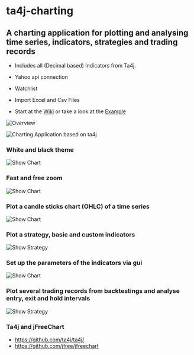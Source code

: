 # ta4j-charting
## A charting application for plotting and analysing time series, indicators, strategies and trading records

* Includes all (Decimal based) Indicators from Ta4j.
* Yahoo api connection
* Watchlist
* Import Excel and Csv Files


* Start at the [Wiki](https://github.com/team172011/ta4j-charting/wiki) or take a look at the [Example](https://github.com/team172011/ta4j-charting/blob/master/src/example/Example.java)

![Overview](https://github.com/team172011/ta4j-charting/blob/master/src/main/java/data/screenshots/overview.png)

![Charting Application based on ta4j](https://github.com/team172011/ta4j-charting/blob/master/src/main/java/data/screenshots/show%20other%20indicators.png)

### White and black theme
![Show Chart](https://github.com/team172011/ta4j-charting/blob/master/src/main/java/data/screenshots/whiteTheme.PNG)

### Fast and free zoom
![Show Chart](https://github.com/team172011/ta4j-charting/blob/master/src/main/java/data/screenshots/zoom.PNG)

### Plot a candle sticks chart (OHLC) of a time series
![Show Chart](https://github.com/team172011/ta4j-charting/blob/master/src/main/java/data/screenshots/show_graph.png )

### Plot a strategy, basic and custom indicators
![Show Strategy](https://github.com/team172011/ta4j-charting/blob/master/src/main/java/data/screenshots/show_strategy.png )

### Set up the parameters of the indicators via gui
![Show Chart](https://github.com/team172011/ta4j-charting/blob/master/src/main/java/data/screenshots/IndicatorSettings.PNG)

### Plot several trading records from backtestings and analyse entry, exit and hold intervals
![Show Strategy](https://github.com/team172011/ta4j-charting/blob/master/src/main/java/data/screenshots/plotRecord.png)

### Ta4j and jFreeChart
* https://github.com/ta4j/ta4j/
* https://github.com/jfree/jfreechart
